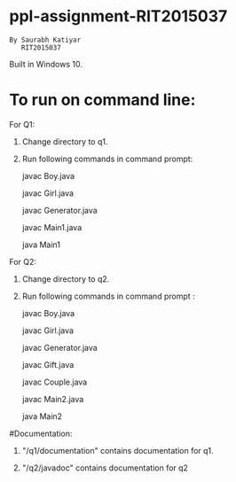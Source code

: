 # ppl-assignment-RIT2015037
    By Saurabh Katiyar 
       RIT2015037

 Built in Windows 10.

# To run on command line:
For Q1: 

1) Change directory to q1.

2) Run following commands in command prompt: 

    javac Boy.java
    
    javac Girl.java
    
    javac Generator.java
    
    javac Main1.java
    
    java Main1

For Q2:

1) Change directory to q2.

2) Run following commands in command prompt :

    javac Boy.java
    
    javac Girl.java
    
    javac Generator.java
    
    javac Gift.java
    
    javac Couple.java
    
    javac Main2.java
    
    java Main2

#Documentation:

1) "/q1/documentation" contains documentation for q1.

2) "/q2/javadoc" contains documentation for q2
